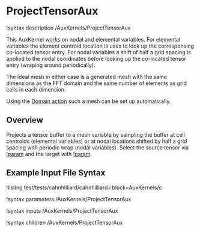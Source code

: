 # ProjectTensorAux

!syntax description /AuxKernels/ProjectTensorAux

This AuxKernel works on nodal and elemental variables. For elemental variables the element
centroid location is uses to look up the corresponsing co-located tensor entry. For nodal
variables a shift of half a grid spacing is applied to the nodal coordinates before looking
up the co-located tensor entry (wraping around periodically).

The ideal mesh in either case is a generated mesh with the same dimensions as the FFT domain
and the same number of elements as grid cells in each dimension.

Using the [Domain action](/DomainAction.md) such a mesh can be set up automatically.

## Overview

Projects a tensor buffer to a mesh variable by sampling the buffer at cell centroids (elemental
variables) or at nodal locations shifted by half a grid spacing with periodic wrap (nodal
variables). Select the source tensor via [!param](/AuxKernels/ProjectTensorAux/buffer) and the
target with [!param](/AuxKernels/ProjectTensorAux/variable).

## Example Input File Syntax

!listing test/tests/cahnhilliard/cahnhilliard.i block=AuxKernels/c

!syntax parameters /AuxKernels/ProjectTensorAux

!syntax inputs /AuxKernels/ProjectTensorAux

!syntax children /AuxKernels/ProjectTensorAux
